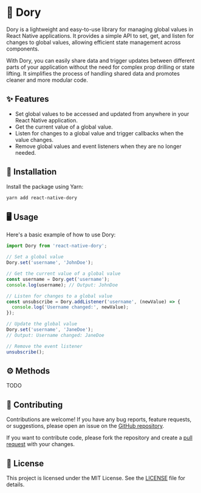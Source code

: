 # 🐠 Dory


Dory is a lightweight and easy-to-use library for managing global values in React Native applications. It provides a simple API to set, get, and listen for changes to global values, allowing efficient state management across components.

With Dory, you can easily share data and trigger updates between different parts of your application without the need for complex prop drilling or state lifting. It simplifies the process of handling shared data and promotes cleaner and more modular code.

## ✨ Features

- Set global values to be accessed and updated from anywhere in your React Native application.
- Get the current value of a global value.
- Listen for changes to a global value and trigger callbacks when the value changes.
- Remove global values and event listeners when they are no longer needed.

## 🚀 Installation

Install the package using Yarn:

```yarn add react-native-dory```


## 🖥️ Usage

Here's a basic example of how to use Dory:

```javascript
import Dory from 'react-native-dory';

// Set a global value
Dory.set('username', 'JohnDoe');

// Get the current value of a global value
const username = Dory.get('username');
console.log(username); // Output: JohnDoe

// Listen for changes to a global value
const unsubscribe = Dory.addListener('username', (newValue) => {
  console.log('Username changed:', newValue);
});

// Update the global value
Dory.set('username', 'JaneDoe');
// Output: Username changed: JaneDoe

// Remove the event listener
unsubscribe();
```

## ⚙️ Methods

TODO



## 🤝 Contributing
Contributions are welcome! If you have any bug reports, feature requests, or suggestions, please open an issue on the [GitHub repository](https://github.com/Nembie/dory/issues).

If you want to contribute code, please fork the repository and create a [pull request](https://github.com/Nembie/dory/pulls) with your changes.

## 📄 License
This project is licensed under the MIT License. See the [LICENSE](https://github.com/Nembie/dory/blob/main/LICENSE) file for details.
